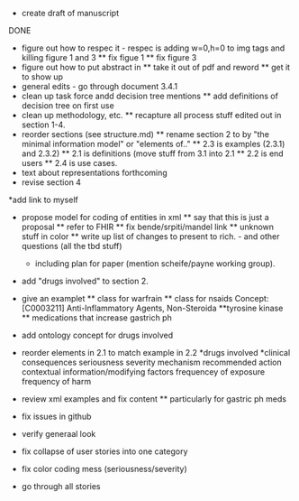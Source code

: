 *  create draft of manuscript

DONE
* figure out how to respec it - respec is adding w=0,h=0 to img tags
 and killing figure 1 and 3
** fix figue 1
**  fix figure 3
* figure out how to put abstract in
** take it out of pdf and reword
** get it to show up
* general edits - go through document
  3.4.1 
*  clean up task force andd decision tree mentions
** add definitions of decision tree on first use 
*  clean up methodology, etc.
** recapture all process stuff edited out in section 1-4.
* reorder sections (see structure.md)
** rename  section 2 to by "the minimal information model" or "elements of.."
** 2.3 is examples (2.3.1) and 2.3.2)
** 2.1 is definitions (move stuff from 3.1 into 2.1
** 2.2 is end users
** 2.4 is use cases.
*  text about representations forthcoming
*  revise section 4

*add link to myself
*  propose model for coding of entities in xml
** say that this is just a proposal
** refer to FHIR
** fix bende/srpiti/mandel link 
** unknown stuff in color
** write up list of changes to present to rich. - and other questions
    (all the tbd stuff)
    - including plan for paper (mention scheife/payne working group).
*  add "drugs involved" to section 2.
* give an examplet
** class for warfrain
** class for nsaids
   Concept: [C0003211]  Anti-Inflammatory Agents, Non-Steroida
**tyrosine kinase
** medications that increase gastrich ph

* add ontology concept for drugs involved
* reorder elements in 2.1 to match example in 2.2
  *drugs involved
  *clinical consequences
  seriousness
  severity
  mechanism
 recommended action
 contextual information/modifying factors 
 frequencey of exposure
 frequency of harm
* review xml examples and fix content
** particularly for gastric ph meds
* fix issues in github
* verify generaal look
- fix collapse of user stories into one category
* fix color coding mess (seriousness/severity)
- go through all stories

